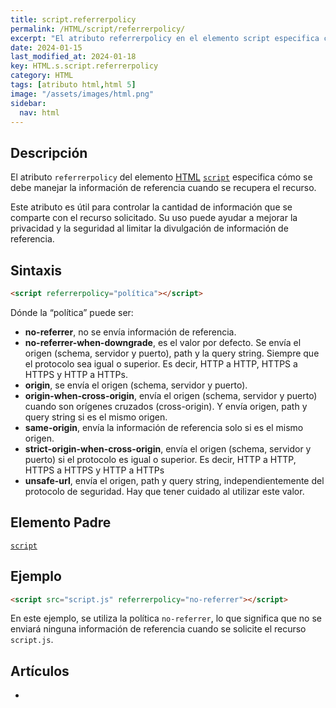 ```yaml
---
title: script.referrerpolicy
permalink: /HTML/script/referrerpolicy/
excerpt: "El atributo referrerpolicy en el elemento script especifica cómo manejar la información de referencia al recuperar un recurso. Mejora la privacidad y seguridad al limitar la divulgación de información."
date: 2024-01-15
last_modified_at: 2024-01-18
key: HTML.s.script.referrerpolicy
category: HTML
tags: [atributo html,html 5]
image: "/assets/images/html.png"
sidebar:
  nav: html
---
```


## Descripción


El atributo `referrerpolicy` del elemento [HTML](https://www.manualweb.net/html/) [`script`](https://www.w3api.com/HTML/script/) especifica cómo se debe manejar la información de referencia cuando se recupera el recurso. 


Este atributo es útil para controlar la cantidad de información que se comparte con el recurso solicitado. Su uso puede ayudar a mejorar la privacidad y la seguridad al limitar la divulgación de información de referencia.


## Sintaxis


```html
<script referrerpolicy="política"></script>
```


Dónde la “política” puede ser:

- **no-referrer**, no se envía información de referencia.
- **no-referrer-when-downgrade**, es el valor por defecto. Se envía el origen (schema, servidor y puerto), path y la query string. Siempre que el protocolo sea igual o superior. Es decir, HTTP a HTTP, HTTPS a HTTPS y HTTP a HTTPs.
- **origin**, se envía el origen (schema, servidor y puerto).
- **origin-when-cross-origin**, envía el origen (schema, servidor y puerto) cuando son orígenes cruzados (cross-origin). Y envía origen, path y query string si es el mismo origen.
- **same-origin**, envía la información de referencia solo si es el mismo origen.
- **strict-origin-when-cross-origin**, envía el origen (schema, servidor y puerto) si el protocolo es igual o superior. Es decir, HTTP a HTTP, HTTPS a HTTPS y HTTP a HTTPs
- **unsafe-url**, envía el origen, path y query string, independientemente del protocolo de seguridad. Hay que tener cuidado al utilizar este valor.

## Elemento Padre


[`script`](https://www.w3api.com/HTML/script/)


## Ejemplo


```html
<script src="script.js" referrerpolicy="no-referrer"></script>

```


En este ejemplo, se utiliza la política `no-referrer`, lo que significa que no se enviará ninguna información de referencia cuando se solicite el recurso `script.js`.


## Artículos

- 
